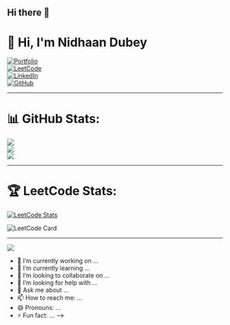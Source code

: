 ## Hi there 👋


# 🚀 Hi, I'm Nidhaan Dubey  

[![Portfolio](https://img.shields.io/badge/Portfolio-000?style=for-the-badge&logo=vercel&logoColor=white)](https://nid-portfolio.vercel.app/)  
[![LeetCode](https://img.shields.io/badge/LeetCode-000?style=for-the-badge&logo=leetcode&logoColor=yellow)](https://leetcode.com/u/nidhaan_dubey/)  
[![LinkedIn](https://img.shields.io/badge/LinkedIn-000?style=for-the-badge&logo=linkedin&logoColor=0A66C2)](https://www.linkedin.com/in/nidhaan-dubey-73a790250/)  
[![GitHub](https://img.shields.io/badge/GitHub-000?style=for-the-badge&logo=github&logoColor=white)](https://github.com/nidhaandubey)  

---

# 📊 GitHub Stats:
![](https://github-readme-stats.vercel.app/api?username=nidhaandubey&theme=dark&hide_border=false&include_all_commits=false&count_private=false)<br/>
![](https://nirzak-streak-stats.vercel.app/?user=nidhaandubey&theme=dark&hide_border=false)<br/>
![](https://github-readme-stats.vercel.app/api/top-langs/?username=nidhaandubey&theme=dark&hide_border=false&include_all_commits=false&count_private=false&layout=compact)

---

# 🏆 LeetCode Stats:
[![LeetCode Stats](https://leetcode-stats.vercel.app/api?username=nidhaan_dubey&theme=dark)](https://leetcode.com/u/nidhaan_dubey/)

![LeetCode Card](https://leetcard.jacoblin.cool/nidhaan_dubey?theme=dark)

---
[![](https://visitcount.itsvg.in/api?id=nidhaandubey&icon=0&color=0)](https://visitcount.itsvg.in)

<!-- Proudly created with GPRM ( https://gprm.itsvg.in ) -->

- 🔭 I’m currently working on ...
- 🌱 I’m currently learning ...
- 👯 I’m looking to collaborate on ...
- 🤔 I’m looking for help with ...
- 💬 Ask me about ...
- 📫 How to reach me: ...
- 😄 Pronouns: ...
- ⚡ Fun fact: ...
-->
